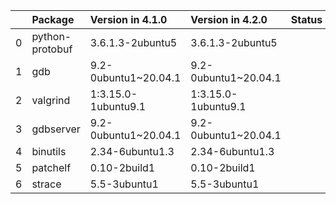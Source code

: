 <!-- markdown-link-check-disable -->

|    | Package         | Version in 4.1.0     | Version in 4.2.0     | Status   |
|---:|:----------------|:---------------------|:---------------------|:---------|
|  0 | python-protobuf | 3.6.1.3-2ubuntu5     | 3.6.1.3-2ubuntu5     |          |
|  1 | gdb             | 9.2-0ubuntu1~20.04.1 | 9.2-0ubuntu1~20.04.1 |          |
|  2 | valgrind        | 1:3.15.0-1ubuntu9.1  | 1:3.15.0-1ubuntu9.1  |          |
|  3 | gdbserver       | 9.2-0ubuntu1~20.04.1 | 9.2-0ubuntu1~20.04.1 |          |
|  4 | binutils        | 2.34-6ubuntu1.3      | 2.34-6ubuntu1.3      |          |
|  5 | patchelf        | 0.10-2build1         | 0.10-2build1         |          |
|  6 | strace          | 5.5-3ubuntu1         | 5.5-3ubuntu1         |          |